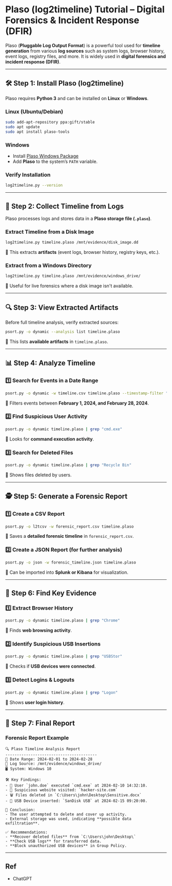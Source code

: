 # Plaso (log2timeline) Tutorial – Digital Forensics & Incident Response (DFIR)

Plaso (**Pluggable Log Output Format**) is a powerful tool used for **timeline generation** from various **log sources** such as system logs, browser history, event logs, registry files, and more. It is widely used in **digital forensics and incident response (DFIR)**.

---

## **🛠 Step 1: Install Plaso (log2timeline)**
Plaso requires **Python 3** and can be installed on **Linux** or **Windows**.

### **Linux (Ubuntu/Debian)**
```bash
sudo add-apt-repository ppa:gift/stable
sudo apt update
sudo apt install plaso-tools
```

### **Windows**
- Install [Plaso Windows Package](https://github.com/log2timeline/plaso/releases)
- Add **Plaso** to the system’s `PATH` variable.

### **Verify Installation**
```bash
log2timeline.py --version
```

---

## **📂 Step 2: Collect Timeline from Logs**
Plaso processes logs and stores data in a **Plaso storage file (`.plaso`)**.

### **Extract Timeline from a Disk Image**
```bash
log2timeline.py timeline.plaso /mnt/evidence/disk_image.dd
```
🔹 This extracts **artifacts** (event logs, browser history, registry keys, etc.).

### **Extract from a Windows Directory**
```bash
log2timeline.py timeline.plaso /mnt/evidence/windows_drive/
```
🔹 Useful for live forensics where a disk image isn't available.

---

## **🔍 Step 3: View Extracted Artifacts**
Before full timeline analysis, verify extracted sources:
```bash
psort.py -o dynamic --analysis list timeline.plaso
```
🔹 This lists **available artifacts** in `timeline.plaso`.

---

## **📊 Step 4: Analyze Timeline**
### **1️⃣ Search for Events in a Date Range**
```bash
psort.py -o dynamic -w timeline.csv timeline.plaso --timestamp-filter "2024-02-01 00:00:00,2024-02-28 23:59:59"
```
🔹 Filters events between **February 1, 2024, and February 28, 2024**.

### **2️⃣ Find Suspicious User Activity**
```bash
psort.py -o dynamic timeline.plaso | grep "cmd.exe"
```
🔹 Looks for **command execution activity**.

### **3️⃣ Search for Deleted Files**
```bash
psort.py -o dynamic timeline.plaso | grep "Recycle Bin"
```
🔹 Shows files deleted by users.

---

## **🕵️ Step 5: Generate a Forensic Report**
### **1️⃣ Create a CSV Report**
```bash
psort.py -o l2tcsv -w forensic_report.csv timeline.plaso
```
🔹 Saves a **detailed forensic timeline** in `forensic_report.csv`.

### **2️⃣ Create a JSON Report (for further analysis)**
```bash
psort.py -o json -w forensic_timeline.json timeline.plaso
```
🔹 Can be imported into **Splunk or Kibana** for visualization.

---

## **🔑 Step 6: Find Key Evidence**
### **1️⃣ Extract Browser History**
```bash
psort.py -o dynamic timeline.plaso | grep "Chrome"
```
🔹 Finds **web browsing activity**.

### **2️⃣ Identify Suspicious USB Insertions**
```bash
psort.py -o dynamic timeline.plaso | grep "USBStor"
```
🔹 Checks if **USB devices were connected**.

### **3️⃣ Detect Logins & Logouts**
```bash
psort.py -o dynamic timeline.plaso | grep "Logon"
```
🔹 Shows **user login history**.

---

## **📄 Step 7: Final Report**
### **Forensic Report Example**
```
🔍 Plaso Timeline Analysis Report
----------------------------------------
📅 Date Range: 2024-02-01 to 2024-02-28
📂 Log Source: /mnt/evidence/windows_drive/
🖥️ System: Windows 10

🛠 Key Findings:
- 📌 User `john.doe` executed `cmd.exe` at 2024-02-10 14:32:10.
- 🔗 Suspicious website visited: `hacker-site.com`
- 🗑️ Files deleted in `C:\Users\john\Desktop\Sensitive.docx`
- 🔌 USB Device inserted: `SanDisk USB` at 2024-02-15 09:20:00.

🎯 Conclusion:
- The user attempted to delete and cover up activity.
- External storage was used, indicating **possible data exfiltration**.

✅ Recommendations:
- **Recover deleted files** from `C:\Users\john\Desktop\`
- **Check USB logs** for transferred data.
- **Block unauthorized USB devices** in Group Policy.
```

---

## Ref

- ChatGPT